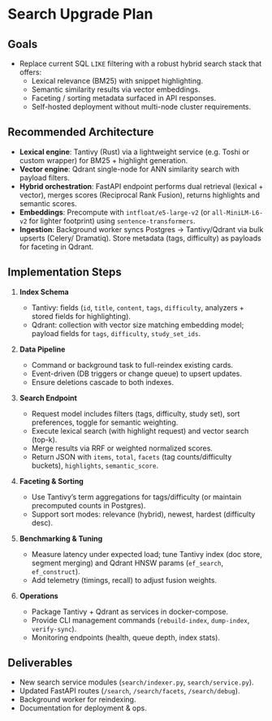 # Search Upgrade Plan

## Goals
- Replace current SQL `LIKE` filtering with a robust hybrid search stack that offers:
  - Lexical relevance (BM25) with snippet highlighting.
  - Semantic similarity results via vector embeddings.
  - Faceting / sorting metadata surfaced in API responses.
  - Self-hosted deployment without multi-node cluster requirements.

## Recommended Architecture
- **Lexical engine**: Tantivy (Rust) via a lightweight service (e.g. Toshi or custom wrapper) for BM25 + highlight generation.
- **Vector engine**: Qdrant single-node for ANN similarity search with payload filters.
- **Hybrid orchestration**: FastAPI endpoint performs dual retrieval (lexical + vector), merges scores (Reciprocal Rank Fusion), returns highlights and semantic scores.
- **Embeddings**: Precompute with `intfloat/e5-large-v2` (or `all-MiniLM-L6-v2` for lighter footprint) using `sentence-transformers`.
- **Ingestion**: Background worker syncs Postgres → Tantivy/Qdrant via bulk upserts (Celery/ Dramatiq). Store metadata (tags, difficulty) as payloads for faceting in Qdrant.

## Implementation Steps
1. **Index Schema**
   - Tantivy: fields (`id`, `title`, `content`, `tags`, `difficulty`, analyzers + stored fields for highlighting).
   - Qdrant: collection with vector size matching embedding model; payload fields for `tags`, `difficulty`, `study_set_ids`.

2. **Data Pipeline**
   - Command or background task to full-reindex existing cards.
   - Event-driven (DB triggers or change queue) to upsert updates.
   - Ensure deletions cascade to both indexes.

3. **Search Endpoint**
   - Request model includes filters (tags, difficulty, study set), sort preferences, toggle for semantic weighting.
   - Execute lexical search (with highlight request) and vector search (top-k).
   - Merge results via RRF or weighted normalized scores.
   - Return JSON with `items`, `total`, `facets` (tag counts/difficulty buckets), `highlights`, `semantic_score`.

4. **Faceting & Sorting**
   - Use Tantivy’s term aggregations for tags/difficulty (or maintain precomputed counts in Postgres).
   - Support sort modes: relevance (hybrid), newest, hardest (difficulty desc).

5. **Benchmarking & Tuning**
   - Measure latency under expected load; tune Tantivy index (doc store, segment merging) and Qdrant HNSW params (`ef_search`, `ef_construct`).
   - Add telemetry (timings, recall) to adjust fusion weights.

6. **Operations**
   - Package Tantivy + Qdrant as services in docker-compose.
   - Provide CLI management commands (`rebuild-index`, `dump-index`, `verify-sync`).
   - Monitoring endpoints (health, queue depth, index stats).

## Deliverables
- New search service modules (`search/indexer.py`, `search/service.py`).
- Updated FastAPI routes (`/search`, `/search/facets`, `/search/debug`).
- Background worker for reindexing.
- Documentation for deployment & ops.
